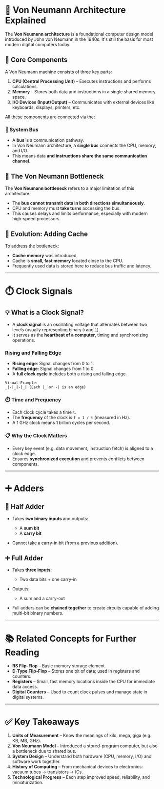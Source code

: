 # 🧠 Von Neumann Architecture Explained

The **Von Neumann architecture** is a foundational computer design model introduced by John von Neumann in the 1940s. It's still the basis for most modern digital computers today.

## 🔧 Core Components

A Von Neumann machine consists of three key parts:

1. **CPU (Central Processing Unit)** – Executes instructions and performs calculations.
2. **Memory** – Stores both data and instructions in a single shared memory space.
3. **I/O Devices (Input/Output)** – Communicates with external devices like keyboards, displays, printers, etc.

All these components are connected via the:

### 🔁 System Bus

* A **bus** is a communication pathway.
* In Von Neumann architecture, a **single bus** connects the CPU, memory, and I/O.
* This means data **and instructions share the same communication channel**.

## 🧱 The Von Neumann Bottleneck

The **Von Neumann bottleneck** refers to a major limitation of this architecture:

* The **bus cannot transmit data in both directions simultaneously**.
* CPU and memory must **take turns** accessing the bus.
* This causes delays and limits performance, especially with modern high-speed processors.

## 🧠 Evolution: Adding Cache

To address the bottleneck:

* **Cache memory** was introduced.
* Cache is **small, fast memory** located close to the CPU.
* Frequently used data is stored here to reduce bus traffic and latency.

---

# ⏱️ Clock Signals

## 💡 What is a Clock Signal?

* A **clock signal** is an oscillating voltage that alternates between two levels (usually representing binary `0` and `1`).
* It serves as the **heartbeat of a computer**, timing and synchronizing operations.

### Rising and Falling Edge

* **Rising edge**: Signal changes from 0 to 1.
* **Falling edge**: Signal changes from 1 to 0.
* A **full clock cycle** includes both a rising and falling edge.

```
Visual Example:  
_|-|_|-|_| (Each |_ or -| is an edge)
```

### ⏱️ Time and Frequency

* Each clock cycle takes a time `t`.
* The **frequency** of the clock is `f = 1 / t` (measured in Hz).
* A 1 GHz clock means 1 billion cycles per second.

### 📋 Why the Clock Matters

* Every key event (e.g. data movement, instruction fetch) is aligned to a clock edge.
* Ensures **synchronized execution** and prevents conflicts between components.

---

# ➕ Adders

## 🧮 Half Adder

* Takes **two binary inputs** and outputs:

  * A **sum bit**
  * A **carry bit**
* Cannot take a carry-in bit (from a previous addition).

## ➕ Full Adder

* Takes **three inputs**:

  * Two data bits + one carry-in
* Outputs:

  * A sum and a carry-out
* Full adders can be **chained together** to create circuits capable of adding multi-bit binary numbers.

---

# 📚 Related Concepts for Further Reading

* **RS Flip-Flop** – Basic memory storage element.
* **D-Type Flip-Flop** – Stores one bit of data; used in registers and counters.
* **Registers** – Small, fast memory locations inside the CPU for immediate data access.
* **Digital Counters** – Used to count clock pulses and manage state in digital systems.

---

# ✅ Key Takeaways

1. **Units of Measurement** – Know the meanings of kilo, mega, giga (e.g. KB, MB, GHz).
2. **Von Neumann Model** – Introduced a stored-program computer, but also a bottleneck due to shared bus.
3. **System Design** – Understand both hardware (CPU, memory, I/O) and software work together.
4. **History of Computing** – From mechanical devices to electronics: vacuum tubes → transistors → ICs.
5. **Technological Progress** – Each step improved speed, reliability, and miniaturization.
